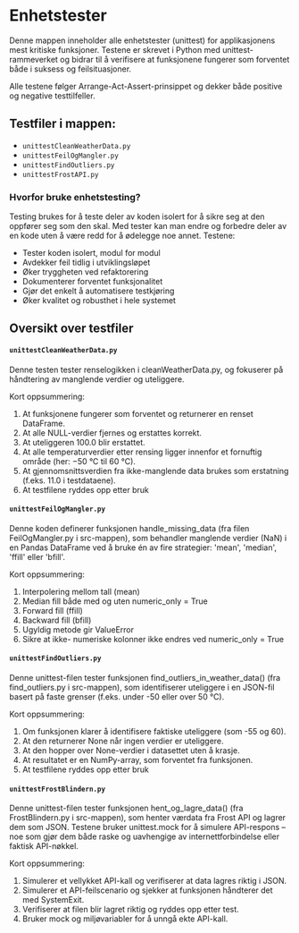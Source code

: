 # Enhetstester

Denne mappen inneholder alle enhetstester (unittest) for applikasjonens mest kritiske funksjoner. Testene er skrevet i Python med unittest-rammeverket og bidrar til å verifisere at funksjonene fungerer som forventet både i suksess og feilsituasjoner. 

Alle testene følger Arrange-Act-Assert-prinsippet og dekker både positive og negative testtilfeller. 

## Testfiler i mappen:
- `unittestCleanWeatherData.py`
- `unittestFeilOgMangler.py`
- `unittestFindOutliers.py`
- `unittestFrostAPI.py`

### Hvorfor bruke enhetstesting?
Testing brukes for å teste deler av koden isolert for å sikre seg at den oppfører seg som den skal. Med tester kan man endre og forbedre deler av en kode uten å være redd for å ødelegge noe annet. 
Testene:
- Tester koden isolert, modul for modul
- Avdekker feil tidlig i utviklingsløpet
- Øker tryggheten ved refaktorering
- Dokumenterer forventet funksjonalitet
- Gjør det enkelt å automatisere testkjøring
- Øker kvalitet og robusthet i hele systemet

## Oversikt over testfiler

#### `unittestCleanWeatherData.py`

Denne testen tester renselogikken i cleanWeatherData.py, og fokuserer på håndtering av manglende verdier og uteliggere.

Kort oppsummering:
1. At funksjonene fungerer som forventet og returnerer en renset DataFrame.
2. At alle NULL-verdier fjernes og erstattes korrekt.
3. At uteliggeren 100.0 blir erstattet.
4. At alle temperaturverdier etter rensing ligger innenfor et fornuftig område (her: −50 °C til 60 °C).
5. At gjennomsnittsverdien fra ikke-manglende data brukes som erstatning (f.eks. 11.0 i testdataene).
6. At testfilene ryddes opp etter bruk 


#### `unittestFeilOgMangler.py` 

Denne koden definerer funksjonen handle_missing_data (fra filen FeilOgMangler.py i src-mappen), som behandler manglende verdier (NaN) i en Pandas DataFrame ved å bruke én av fire strategier: 'mean', 'median', 'ffill' eller 'bfill'.

Kort oppsummering:
1. Interpolering mellom tall (mean)
2. Median fill både med og uten numeric_only = True
3. Forward fill (ffill) 
4. Backward fill (bfill)
5. Ugyldig metode gir ValueError
6. Sikre at ikke- numeriske kolonner ikke endres ved numeric_only = True

#### `unittestFindOutliers.py` 

Denne unittest-filen tester funksjonen find_outliers_in_weather_data() (fra find_outliers.py i src-mappen), som identifiserer uteliggere i en JSON-fil basert på faste grenser (f.eks. under -50 eller over 50 °C).

Kort oppsummering:
1. Om funksjonen klarer å identifisere faktiske uteliggere (som -55 og 60).
2. At den returnerer None når ingen verdier er uteliggere.
3. At den hopper over None-verdier i datasettet uten å krasje.
4. At resultatet er en NumPy-array, som forventet fra funksjonen.
5. At testfilene ryddes opp etter bruk 

#### `unittestFrostBlindern.py`

Denne unittest-filen tester funksjonen hent_og_lagre_data() (fra FrostBlindern.py i src-mappen), som henter værdata fra Frost API og lagrer dem som JSON. Testene bruker unittest.mock for å simulere API-respons – noe som gjør dem både raske og uavhengige av internettforbindelse eller faktisk API-nøkkel.

Kort oppsummering:
1. Simulerer et vellykket API-kall og verifiserer at data lagres riktig i JSON.
2. Simulerer et API-feilscenario og sjekker at funksjonen håndterer det med SystemExit.
3. Verifiserer at filen blir lagret riktig og ryddes opp etter test.
4. Bruker mock og miljøvariabler for å unngå ekte API-kall.
